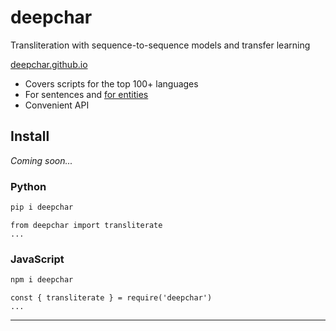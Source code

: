 # deepchar

Transliteration with sequence-to-sequence models and transfer learning

[deepchar.github.io](https://deepchar.github.io)


- Covers scripts for the top 100+ languages
- For sentences and [for entities](/entities.md)
- Convenient API


## Install
*Coming soon...*

### Python
```bash
pip i deepchar
```
```
from deepchar import transliterate
...
```

### JavaScript

```bash
npm i deepchar
```

```
const { transliterate } = require('deepchar')
...
```

---

